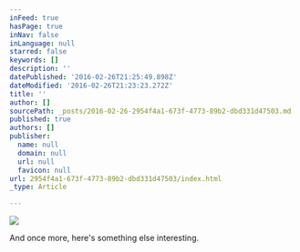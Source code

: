 ```yaml
---
inFeed: true
hasPage: true
inNav: false
inLanguage: null
starred: false
keywords: []
description: ''
datePublished: '2016-02-26T21:25:49.898Z'
dateModified: '2016-02-26T21:23:23.272Z'
title: ''
author: []
sourcePath: _posts/2016-02-26-2954f4a1-673f-4773-89b2-dbd331d47503.md
published: true
authors: []
publisher:
  name: null
  domain: null
  url: null
  favicon: null
url: 2954f4a1-673f-4773-89b2-dbd331d47503/index.html
_type: Article

---
```

![](https://the-grid-user-content.s3-us-west-2.amazonaws.com/1535a966-f901-4664-a5f8-0cef1af198b7.jpg)

And once more, here's something else interesting.